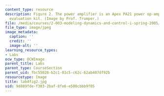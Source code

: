 ```yaml
---
content_type: resource
description: Figure 2. The power amplifier is an Apex PA21 power op-amp in their EK21
  evaluation kit. (Image by Prof. Trumper.)
file: /media/courses/2-003-modeling-dynamics-and-control-i-spring-2005/9d889fdef3032baf8fe6e580cbbb9f05_lab4fig2.jpg
file_type: image/jpeg
image_metadata:
  caption: ''
  credit: ''
  image-alt: ''
learning_resource_types:
- Labs
ocw_type: OCWImage
parent_title: Labs
parent_type: CourseSection
parent_uid: fbc55028-b2c1-01c5-c62c-62ab407df92b
resourcetype: Image
title: lab4fig2.jpg
uid: 9d889fde-f303-2baf-8fe6-e580cbbb9f05
---
```

